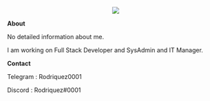 <p align="center">
<img src="https://i.hizliresim.com/loieayh.png" />
</p>

<p><strong>About</strong></p>
<p>No detailed information about me.</p>
<p>I am working on Full Stack Developer and SysAdmin and IT Manager.</p>

<p><strong>Contact</strong></p>
<p>Telegram : Rodriquez0001</p>
<p>Discord : Rodriquez#0001</p>



